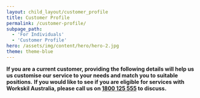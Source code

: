 ```yaml
---
layout: child_layout/customer_profile
title: Customer Profile
permalink: /customer-profile/
subpage_path:
  - 'For Individuals'
  - 'Customer Profile'
hero: /assets/img/content/hero/hero-2.jpg
theme: theme-blue
---
```


**If you are a current customer, providing the following details will help us us customise our service to your needs and match you to suitable positions.**
**If you would like to see if you are eligible for services with Workskil Australia, please call us on [1800 125 555](tel:1800125555) to discuss.**
